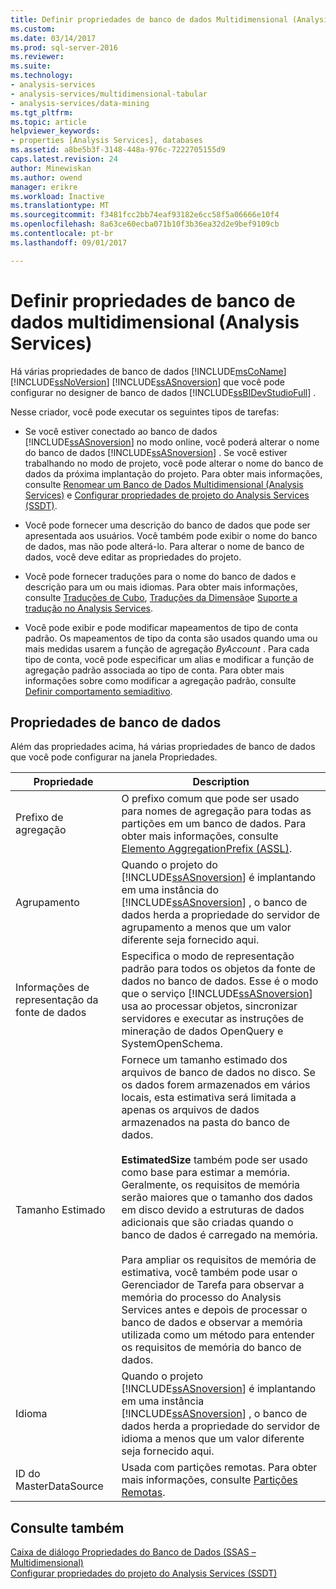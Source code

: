 ```yaml
---
title: Definir propriedades de banco de dados Multidimensional (Analysis Services) | Microsoft Docs
ms.custom: 
ms.date: 03/14/2017
ms.prod: sql-server-2016
ms.reviewer: 
ms.suite: 
ms.technology:
- analysis-services
- analysis-services/multidimensional-tabular
- analysis-services/data-mining
ms.tgt_pltfrm: 
ms.topic: article
helpviewer_keywords:
- properties [Analysis Services], databases
ms.assetid: a8be5b3f-3148-448a-976c-7222705155d9
caps.latest.revision: 24
author: Minewiskan
ms.author: owend
manager: erikre
ms.workload: Inactive
ms.translationtype: MT
ms.sourcegitcommit: f3481fcc2bb74eaf93182e6cc58f5a06666e10f4
ms.openlocfilehash: 8a63ce60ecba071b10f3b36ea32d2e9bef9109cb
ms.contentlocale: pt-br
ms.lasthandoff: 09/01/2017

---
```

# <a name="set-multidimensional-database-properties-analysis-services"></a>Definir propriedades de banco de dados multidimensional (Analysis Services)
  Há várias propriedades de banco de dados [!INCLUDE[msCoName](../../includes/msconame-md.md)] [!INCLUDE[ssNoVersion](../../includes/ssnoversion-md.md)] [!INCLUDE[ssASnoversion](../../includes/ssasnoversion-md.md)] que você pode configurar no designer de banco de dados [!INCLUDE[ssBIDevStudioFull](../../includes/ssbidevstudiofull-md.md)] .  
  
 Nesse criador, você pode executar os seguintes tipos de tarefas:  
  
-   Se você estiver conectado ao banco de dados [!INCLUDE[ssASnoversion](../../includes/ssasnoversion-md.md)] no modo online, você poderá alterar o nome do banco de dados [!INCLUDE[ssASnoversion](../../includes/ssasnoversion-md.md)] . Se você estiver trabalhando no modo de projeto, você pode alterar o nome do banco de dados da próxima implantação do projeto. Para obter mais informações, consulte [Renomear um Banco de Dados Multidimensional &#40;Analysis Services&#41;](../../analysis-services/multidimensional-models/rename-a-multidimensional-database-analysis-services.md) e [Configurar propriedades de projeto do Analysis Services &#40;SSDT&#41;](../../analysis-services/multidimensional-models/configure-analysis-services-project-properties-ssdt.md).  
  
-   Você pode fornecer uma descrição do banco de dados que pode ser apresentada aos usuários. Você também pode exibir o nome do banco de dados, mas não pode alterá-lo. Para alterar o nome de banco de dados, você deve editar as propriedades do projeto.  
  
-   Você pode fornecer traduções para o nome do banco de dados e descrição para um ou mais idiomas. Para obter mais informações, consulte [Traduções de Cubo](../../analysis-services/multidimensional-models-olap-logical-cube-objects/cube-translations.md), [Traduções da Dimensão](../../analysis-services/multidimensional-models-olap-logical-dimension-objects/dimension-translations.md)e [Suporte a tradução no Analysis Services](../../analysis-services/translation-support-in-analysis-services.md).  
  
-   Você pode exibir e pode modificar mapeamentos de tipo de conta padrão. Os mapeamentos de tipo da conta são usados quando uma ou mais medidas usarem a função de agregação *ByAccount* . Para cada tipo de conta, você pode especificar um alias e modificar a função de agregação padrão associada ao tipo de conta. Para obter mais informações sobre como modificar a agregação padrão, consulte [Definir comportamento semiaditivo](../../analysis-services/multidimensional-models/define-semiadditive-behavior.md).  
  
## <a name="database-properties"></a>Propriedades de banco de dados  
 Além das propriedades acima, há várias propriedades de banco de dados que você pode configurar na janela Propriedades.  
  
|Propriedade|Description|  
|--------------|-----------------|  
|Prefixo de agregação|O prefixo comum que pode ser usado para nomes de agregação para todas as partições em um banco de dados. Para obter mais informações, consulte [Elemento AggregationPrefix &#40;ASSL&#41;](../../analysis-services/scripting/properties/aggregationprefix-element-assl.md).|  
|Agrupamento|Quando o projeto do [!INCLUDE[ssASnoversion](../../includes/ssasnoversion-md.md)] é implantando em uma instância do [!INCLUDE[ssASnoversion](../../includes/ssasnoversion-md.md)] , o banco de dados herda a propriedade do servidor de agrupamento a menos que um valor diferente seja fornecido aqui.|  
|Informações de representação da fonte de dados|Especifica o modo de representação padrão para todos os objetos da fonte de dados no banco de dados. Esse é o modo que o serviço [!INCLUDE[ssASnoversion](../../includes/ssasnoversion-md.md)] usa ao processar objetos, sincronizar servidores e executar as instruções de mineração de dados OpenQuery e SystemOpenSchema.|  
|Tamanho Estimado|Fornece um tamanho estimado dos arquivos de banco de dados no disco. Se os dados forem armazenados em vários locais, esta estimativa será limitada a apenas os arquivos de dados armazenados na pasta do banco de dados.<br /><br /> **EstimatedSize** também pode ser usado como base para estimar a memória. Geralmente, os requisitos de memória serão maiores que o tamanho dos dados em disco devido a estruturas de dados adicionais que são criadas quando o banco de dados é carregado na memória.<br /><br /> Para ampliar os requisitos de memória de estimativa, você também pode usar o Gerenciador de Tarefa para observar a memória do processo do Analysis Services antes e depois de processar o banco de dados e observar a memória utilizada como um método para entender os requisitos de memória do banco de dados.|  
|Idioma|Quando o projeto [!INCLUDE[ssASnoversion](../../includes/ssasnoversion-md.md)] é implantando em uma instância [!INCLUDE[ssASnoversion](../../includes/ssasnoversion-md.md)] , o banco de dados herda a propriedade do servidor de idioma a menos que um valor diferente seja fornecido aqui.|  
|ID do MasterDataSource|Usada com partições remotas. Para obter mais informações, consulte [Partições Remotas](../../analysis-services/multidimensional-models-olap-logical-cube-objects/partitions-remote-partitions.md).|  
  
## <a name="see-also"></a>Consulte também  
 [Caixa de diálogo Propriedades do Banco de Dados &#40;SSAS – Multidimensional&#41;](http://msdn.microsoft.com/library/70f000b7-917f-4699-b142-7a0d13ff767c)   
 [Configurar propriedades do projeto do Analysis Services &#40;SSDT&#41;](../../analysis-services/multidimensional-models/configure-analysis-services-project-properties-ssdt.md)  
  
  

